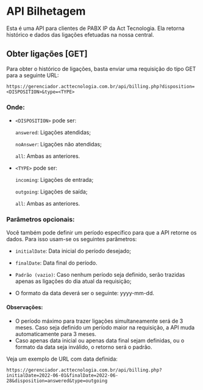 # API Bilhetagem

Esta é uma API para clientes de PABX IP da Act Tecnologia. Ela retorna histórico e dados das ligações efetuadas na nossa central.


## Obter ligações [GET]

Para obter o histórico de ligações, basta enviar uma requisição do tipo GET para a seguinte URL:


```url
https://gerenciador.acttecnologia.com.br/api/billing.php?disposition=<DISPOSITION>&type=<TYPE>
```

### Onde:

- ```<DISPOSITION>``` pode ser:

    ```answered```: Ligações atendidas;

    ```noAnswer```: Ligações não atendidas;

    ```all```: Ambas as anteriores.



- ```<TYPE>``` pode ser:

    ```incoming```: Ligações de entrada;

    ```outgoing```: Ligações de saída;

    ```all```: Ambas as anteriores.

### Parâmetros opcionais:
Você também pode definir um período específico para que a API retorne os dados. Para isso usam-se os seguintes parâmetros:

- ```initialDate```: Data inicial do período desejado;

- ```finalDate```: Data final do período.

- ```Padrão (vazio)```: Caso nenhum período seja definido, serão trazidas apenas as ligações do dia atual da requisição;

- O formato da data deverá ser o seguinte: yyyy-mm-dd.

#### Observações:
- O período máximo para trazer ligações simultaneamente será de 3 meses. Caso seja definido um período maior na requisição, a API muda automaticamente para 3 meses.
- Caso apenas data inicial ou apenas data final sejam definidas, ou o formato da data seja inválido, o retorno será o padrão.

Veja um exemplo de URL com data definida:

```url
https://gerenciador.acttecnologia.com.br/api/billing.php?initialDate=2022-06-01&finalDate=2022-06-28&disposition=answered&type=outgoing
```
